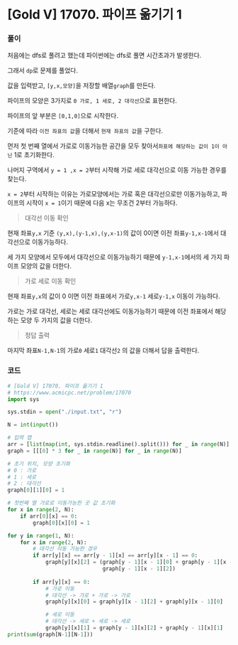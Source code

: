 # [Gold V] 17070. 파이프 옮기기 1

### 풀이

처음에는  dfs로 풀려고 했는데 파이썬에는 dfs로 풀면 시간초과가 발생한다.

그래서 `dp`로 문제를 풀었다.

값을 입력받고, `[y,x,모양]`을 저장할 배열`graph`를 만든다.

파이프의 모양은 3가지로 `0 가로, 1 세로, 2 대각선`으로 표현한다.

파이프의 앞 부분은 `[0,1,0]`으로 시작한다.

기준에 따라 `이전 좌표의 값`을  더해서 `현재 좌표의 값`을 구한다.

먼저 첫 번째 열에서 가로로 이동가능한 공간을 모두 찾아서`좌표에 해당하는 값이 1이 아닌` 1로 초기화한다. 

나머지 구역에서 `y = 1 ,x = 2`부터 시작해 가로 세로 대각선으로 이동 가능한 경우를 찾는다.

`x = 2`부터 시작하는 이유는 가로모양에서는 가로 혹은 대각선으로만 이동가능하고, 파이프의 시작이 `x = 1`이기 때문에 다음 x는 무조건 2부터 가능하다.

> 대각선 이동 확인

현재 좌표`y,x` 기준 `(y,x),(y-1,x),(y,x-1)`의 값이 0이면 이전 좌표`y-1,x-1`에서 대각선으로 이동가능하다.

세 가지 모양에서 모두에서 대각선으로 이동가능하기 때문에 `y-1,x-1`에서의 세 가지 파이프 모양의 값을 더한다.

> 가로 세로 이동 확인

현재 좌표`y,x`의 값이 0 이면 이전 좌표에서 가로`y,x-1` 세로`y-1,x` 이동이 가능하다.

가로는 가로 대각선, 세로는 세로 대각선에도 이동가능하기 때문에 이전 좌표에서 해당하는 모양 두 가지의 값을 더한다.

> 정답 출력

마지막 좌표`N-1,N-1`의 가로`0` 세로`1` 대각선`2` 의 값을 더해서 답을 출력한다. 

### 코드

```python
# [Gold V] 17070. 파이프 옮기기 1
# https://www.acmicpc.net/problem/17070
import sys

sys.stdin = open("./input.txt", "r") 

N = int(input())

# 입력 맵
arr = [list(map(int, sys.stdin.readline().split())) for _ in range(N)]
graph = [[[0] * 3 for _ in range(N)] for _ in range(N)]

# 초기 위치, 모양 초기화
# 0 : 가로
# 1 : 세로
# 2 : 대각선
graph[0][1][0] = 1

# 첫번째 열 가로로 이동가능한 곳 값 초기화
for x in range(2, N):
	if arr[0][x] == 0:
		graph[0][x][0] = 1

for y in range(1, N):
	for x in range(2, N):
		# 대각선 이동 가능한 경우
		if arr[y][x] == arr[y - 1][x] == arr[y][x - 1] == 0:
			graph[y][x][2] = (graph[y - 1][x - 1][0] + graph[y - 1][x - 1][1] +
							  graph[y - 1][x - 1][2])
            
		if arr[y][x] == 0:
			# 가로 이동
			# 대각선 -> 가로 + 가로 -> 가로
			graph[y][x][0] = graph[y][x - 1][2] + graph[y][x - 1][0]

			# 세로 이동
			# 대각선 -> 세로 + 세로 -> 세로
			graph[y][x][1] = graph[y - 1][x][2] + graph[y - 1][x][1]
print(sum(graph[N-1][N-1]))

```

